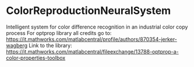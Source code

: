 # ColorReproductionNeuralSystem
Intelligent system for color difference recognition in an industrial color copy process
 For optprop library all credits go to: https://it.mathworks.com/matlabcentral/profile/authors/870354-jerker-wagberg 
 Link to the library: https://it.mathworks.com/matlabcentral/fileexchange/13788-optprop-a-color-properties-toolbox
